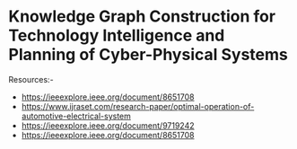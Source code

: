 # Knowledge Graph Construction for Technology Intelligence and Planning of Cyber-Physical Systems

Resources:-
- https://ieeexplore.ieee.org/document/8651708
- https://www.ijraset.com/research-paper/optimal-operation-of-automotive-electrical-system
- https://ieeexplore.ieee.org/document/9719242
- https://ieeexplore.ieee.org/document/8651708
